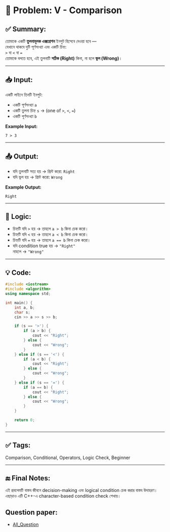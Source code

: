 # 🧩 Problem: V - Comparison

## ✅ Summary:
তোমাকে একটি **তুলনামূলক এক্সপ্রেশন** ইনপুট হিসেবে দেওয়া হবে —  
যেখানে থাকবে দুটি পূর্ণসংখ্যা এবং একটি চিহ্ন:  
`>` বা `<` বা `=`  
তোমাকে বলতে হবে, এই তুলনাটি **সঠিক (Right)** কিনা, না হলে **ভুল (Wrong)**।

---

## 📥 Input:
একটি লাইনে তিনটি ইনপুট:
- একটি পূর্ণসংখ্যা `a`
- একটি তুলনা চিহ্ন `s` → (one of `>`, `<`, `=`)
- একটি পূর্ণসংখ্যা `b`

**Example Input:**

```
7 > 3
```
---
## 📤 Output:
- যদি তুলনাটি সত্য হয় → প্রিন্ট করো: `Right`
- যদি ভুল হয় → প্রিন্ট করো: `Wrong`

**Example Output:**
```
Right
```
---

## 🧠 Logic:
- চিহ্নটি যদি `>` হয় → তাহলে `a > b` কিনা চেক করো।
- চিহ্নটি যদি `<` হয় → তাহলে `a < b` কিনা চেক করো।
- চিহ্নটি যদি `=` হয় → তাহলে `a == b` কিনা চেক করো।
- যদি condition true হয় → `"Right"`  
  নাহলে → `"Wrong"`

---

## 💡 Code:
```cpp
#include <iostream>
#include <algorithm>
using namespace std;

int main() {
    int a, b;
    char s;
    cin >> a >> s >> b;

    if (s == '>') {
        if (a > b) {
            cout << "Right";
        } else {
            cout << "Wrong";
        }
    } else if (s == '<') {
        if (a < b) {
            cout << "Right";
        } else {
            cout << "Wrong";
        }
    } else if (s == '=') {
        if (a == b) {
            cout << "Right";
        } else {
            cout << "Wrong";
        }
    }

    return 0;
}

```

---

## ✅ Tags:
Comparison, Conditional, Operators, Logic Check, Beginner

---

## 🔚 Final Notes:
এই প্রবলেমটি বাস্তব জীবনে decision-making এবং logical condition চেক করার বাস্তব উদাহরণ।
এছাড়াও এটি C++-এ character-based condition check শেখায়।

## Question paper:
- [All_Question](../Question%20Paper/All_Question.pdf)
